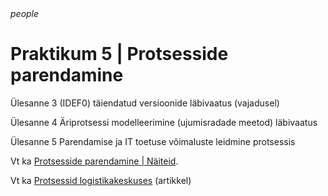 <div style='display: inline-block;'><i class="material-icons ikoon teal">people</i></div>

# Praktikum 5  | Protsesside parendamine

Ülesanne 3 (IDEF0) täiendatud versioonide läbivaatus (vajadusel)

Ülesanne 4  Äriprotsessi modelleerimine (ujumisradade meetod) läbivaatus

Ülesanne 5  Parendamise ja IT toetuse võimaluste leidmine protsessis

Vt ka [Protsesside parendamine | Näiteid](https://infosysteemid.blogspot.com/2014/09/protsesside-parendamine-naiteid.html).

Vt ka [Protsessid logistikakeskuses](https://infosysteemid.blogspot.com/2014/09/protsessid-logistikakeskuses-artikkel.html) (artikkel)